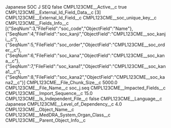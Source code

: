 <?xml version="1.0" encoding="UTF-8"?>
<CustomMetadata xmlns="http://soap.sforce.com/2006/04/metadata" xmlns:xsi="http://www.w3.org/2001/XMLSchema-instance" xmlns:xsd="http://www.w3.org/2001/XMLSchema">
    <label>Japanese SOC J SEQ</label>
    <protected>false</protected>
    <values>
        <field>CMPL123CME__Active__c</field>
        <value xsi:type="xsd:boolean">true</value>
    </values>
    <values>
        <field>CMPL123CME__External_Id_Field_Data__c</field>
        <value xsi:type="xsd:string">[3]</value>
    </values>
    <values>
        <field>CMPL123CME__External_Id_Field__c</field>
        <value xsi:type="xsd:string">CMPL123CME__soc_unique_key__c</value>
    </values>
    <values>
        <field>CMPL123CME__Fields_Info__c</field>
        <value xsi:type="xsd:string">[{&quot;SeqNum&quot;:3,&quot;FileField&quot;:&quot;soc_code&quot;,&quot;ObjectField&quot;:&quot;Name&quot;},
{&quot;SeqNum&quot;:4,&quot;FileField&quot;:&quot;soc_kanji&quot;,&quot;ObjectField&quot;:&quot;CMPL123CME__soc_kanji__c&quot;},
{&quot;SeqNum&quot;:5,&quot;FileField&quot;:&quot;soc_order&quot;,&quot;ObjectField&quot;:&quot;CMPL123CME__soc_order__c&quot;},
{&quot;SeqNum&quot;:6,&quot;FileField&quot;:&quot;soc_kana&quot;,&quot;ObjectField&quot;:&quot;CMPL123CME__soc_kana__c&quot;},
{&quot;SeqNum&quot;:7,&quot;FileField&quot;:&quot;soc_kana1&quot;,&quot;ObjectField&quot;:&quot;CMPL123CME__soc_kana1__c&quot;},
{&quot;SeqNum&quot;:8,&quot;FileField&quot;:&quot;soc_kana2&quot;,&quot;ObjectField&quot;:&quot;CMPL123CME__soc_kana2__c&quot;}]</value>
    </values>
    <values>
        <field>CMPL123CME__File_Chunk_Size__c</field>
        <value xsi:type="xsd:double">5000.0</value>
    </values>
    <values>
        <field>CMPL123CME__File_Name__c</field>
        <value xsi:type="xsd:string">soc_j.seq</value>
    </values>
    <values>
        <field>CMPL123CME__Impacted_Fields__c</field>
        <value xsi:nil="true"/>
    </values>
    <values>
        <field>CMPL123CME__Import_Sequence__c</field>
        <value xsi:type="xsd:double">15.0</value>
    </values>
    <values>
        <field>CMPL123CME__Is_Independent_File__c</field>
        <value xsi:type="xsd:boolean">false</value>
    </values>
    <values>
        <field>CMPL123CME__Language__c</field>
        <value xsi:type="xsd:string">Japanese</value>
    </values>
    <values>
        <field>CMPL123CME__Level_of_Dependency__c</field>
        <value xsi:type="xsd:double">4.0</value>
    </values>
    <values>
        <field>CMPL123CME__Object_Name__c</field>
        <value xsi:type="xsd:string">CMPL123CME__MedDRA_System_Organ_Class__c</value>
    </values>
    <values>
        <field>CMPL123CME__Parent_Object_Info__c</field>
        <value xsi:nil="true"/>
    </values>
</CustomMetadata>
